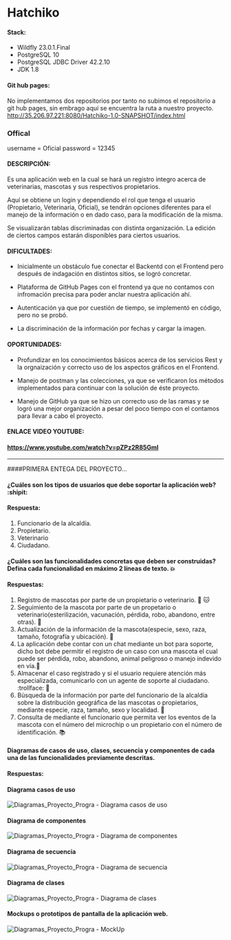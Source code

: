 # Hatchiko

#### Stack:
 - Wildfly 23.0.1.Final
 - PostgreSQL 10
 - PostgreSQL JDBC Driver 42.2.10
 - JDK 1.8

#### Git hub pages:
No implementamos dos repositorios por tanto no subimos el repositorio a git hub pages, sin embrago aquí se encuentra la ruta a nuestro proyecto.
http://35.206.97.221:8080/Hatchiko-1.0-SNAPSHOT/index.html

### Offical
username = Oficial
password = 12345

#### DESCRIPCIÓN:
Es una aplicación web en la cual se hará un registro integro acerca de veterinarias, mascotas y sus respectivos propietarios.

Aquí se obtiene un login y dependiendo el rol que tenga el usuario (Propietario, Veterinaria, Oficial), se tendrán opciones diferentes para el manejo de la información
o en dado caso, para la modificación de la misma.

Se visualizarán tablas discriminadas con distinta organización. La edición de ciertos campos estarán disponibles para ciertos usuarios.

#### DIFICULTADES:
- Inicialmente un obstáculo fue conectar el Backentd con el Frontend pero después de indagación en distintos sitios, se logró concretar.

- Plataforma de GitHub Pages con el frontend ya que no contamos con infromación precisa para poder anclar nuestra aplicación ahí.

- Autenticación ya que por cuestión de tiempo, se implementó en código, pero no se probó.

- La discriminación de la información por fechas y cargar la imagen.

#### OPORTUNIDADES:

- Profundizar en los conocimientos básicos acerca de los servicios Rest y la orgnaización y correcto uso de los aspectos gráficos en el Frontend.

- Manejo de postman y las colecciones, ya que se verificaron los métodos implementados para continuar con la solución de éste proyecto.

- Manejo de GitHub ya que se hizo un correcto uso de las ramas y se logró una mejor organización a pesar del poco tiempo con el contamos para llevar a cabo el proyecto.

#### ENLACE VIDEO YOUTUBE:

#### https://www.youtube.com/watch?v=pZPz2R85GmI




---------------------------------------------------------------------------------------------------------------------------------------------------------------------------------



####PRIMERA ENTEGA DEL PROYECTO...
#### ¿Cuáles son los tipos de usuarios que debe soportar la aplicación web? :shipit:

#### Respuesta: 
1. Funcionario de la alcaldía. 
2. Propietario.
3. Veterinario 
4. Ciudadano.

#### ¿Cuáles son las funcionalidades concretas que deben ser construidas? Defina cada funcionalidad en máximo 2 líneas de texto. :boom:
#### Respuestas: 
1. Registro de mascotas por parte de un propietario o veterinario. :dog: 🐱
2. Seguimiento de la mascota por parte de un propetario o veterinario(esterilización, vacunación, pérdida, robo, abandono, entre otras). :syringe:
3. Actualización de la información de la mascota(especie, sexo, raza, tamaño, fotografía y ubicación). :blue_book:
4. La aplicación debe contar con un chat mediante un bot para soporte, dicho bot debe permitir el registro de un caso con una mascota el cual puede ser pérdida, robo, abandono, animal peligroso o manejo indevido en vía.:shit:
5. Almacenar el caso registrado y si el usuario requiere atención más especializada, comunicarlo con un agente de soporte al ciudadano. :trollface: 🤖
6. Búsqueda de la información por parte del funcionario de la alcaldía sobre la distribución geográfica de las mascotas o propietarios, mediante especie, raza, tamaño, sexo y localidad. :mag_right:
7. Consulta de mediante el funcionario que permita ver los eventos de la mascota con el número del microchip o un propietario con el número de identificación. :books:

#### Diagramas de casos de uso, clases, secuencia y componentes de cada una de las funcionalidades previamente descritas.
#### Respuestas:

#### Diagrama casos de uso
![Diagramas_Proyecto_Progra -  Diagrama casos de uso](https://user-images.githubusercontent.com/73041810/112705552-6a3e9d80-8e6d-11eb-800b-7714f2449818.png)

#### Diagrama de componentes
![Diagramas_Proyecto_Progra - Diagrama de componentes](https://user-images.githubusercontent.com/65428260/112709006-cdd3c580-8e83-11eb-99d2-6f4bdfd24282.png)

#### Diagrama de secuencia
![Diagramas_Proyecto_Progra - Diagrama de secuencia](https://user-images.githubusercontent.com/65428260/112709057-168b7e80-8e84-11eb-96e8-5e80bca360eb.png)

#### Diagrama de clases

![Diagramas_Proyecto_Progra - Diagrama de clases](https://user-images.githubusercontent.com/65428260/112709758-08406100-8e8a-11eb-8c55-69a08c0c091f.png)

#### Mockups o prototipos de pantalla de la aplicación web.

![Diagramas_Proyecto_Progra - MockUp](https://user-images.githubusercontent.com/73042300/112740103-cf62c380-8f3f-11eb-817f-88eb80d5db0e.jpeg)
